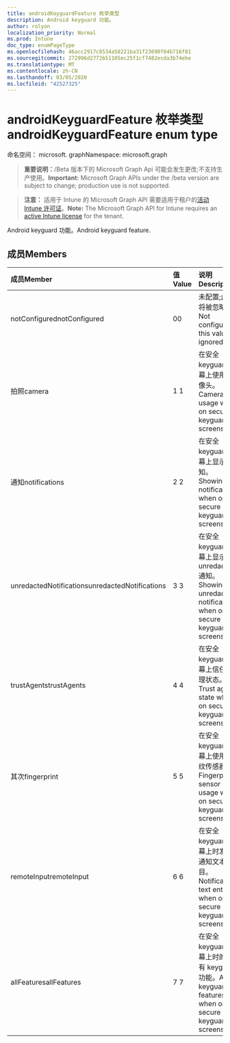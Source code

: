 ```yaml
---
title: androidKeyguardFeature 枚举类型
description: Android keyguard 功能。
author: rolyon
localization_priority: Normal
ms.prod: Intune
doc_type: enumPageType
ms.openlocfilehash: 46acc2917c8534a58221ba31f23690f84b716f81
ms.sourcegitcommit: 272996d2772b51105ec25f1cf7482ecda3b74ebe
ms.translationtype: MT
ms.contentlocale: zh-CN
ms.lasthandoff: 03/05/2020
ms.locfileid: "42527325"
---
```

# <a name="androidkeyguardfeature-enum-type"></a><span data-ttu-id="f7c12-103">androidKeyguardFeature 枚举类型</span><span class="sxs-lookup"><span data-stu-id="f7c12-103">androidKeyguardFeature enum type</span></span>

<span data-ttu-id="f7c12-104">命名空间： microsoft. graph</span><span class="sxs-lookup"><span data-stu-id="f7c12-104">Namespace: microsoft.graph</span></span>

> <span data-ttu-id="f7c12-105">**重要说明：**/Beta 版本下的 Microsoft Graph Api 可能会发生更改;不支持生产使用。</span><span class="sxs-lookup"><span data-stu-id="f7c12-105">**Important:** Microsoft Graph APIs under the /beta version are subject to change; production use is not supported.</span></span>

> <span data-ttu-id="f7c12-106">**注意：** 适用于 Intune 的 Microsoft Graph API 需要适用于租户的[活动 Intune 许可证](https://go.microsoft.com/fwlink/?linkid=839381)。</span><span class="sxs-lookup"><span data-stu-id="f7c12-106">**Note:** The Microsoft Graph API for Intune requires an [active Intune license](https://go.microsoft.com/fwlink/?linkid=839381) for the tenant.</span></span>

<span data-ttu-id="f7c12-107">Android keyguard 功能。</span><span class="sxs-lookup"><span data-stu-id="f7c12-107">Android keyguard feature.</span></span>

## <a name="members"></a><span data-ttu-id="f7c12-108">成员</span><span class="sxs-lookup"><span data-stu-id="f7c12-108">Members</span></span>
|<span data-ttu-id="f7c12-109">成员</span><span class="sxs-lookup"><span data-stu-id="f7c12-109">Member</span></span>|<span data-ttu-id="f7c12-110">值</span><span class="sxs-lookup"><span data-stu-id="f7c12-110">Value</span></span>|<span data-ttu-id="f7c12-111">说明</span><span class="sxs-lookup"><span data-stu-id="f7c12-111">Description</span></span>|
|:---|:---|:---|
|<span data-ttu-id="f7c12-112">notConfigured</span><span class="sxs-lookup"><span data-stu-id="f7c12-112">notConfigured</span></span>|<span data-ttu-id="f7c12-113">0</span><span class="sxs-lookup"><span data-stu-id="f7c12-113">0</span></span>|<span data-ttu-id="f7c12-114">未配置;此值将被忽略。</span><span class="sxs-lookup"><span data-stu-id="f7c12-114">Not configured; this value is ignored.</span></span>|
|<span data-ttu-id="f7c12-115">拍照</span><span class="sxs-lookup"><span data-stu-id="f7c12-115">camera</span></span>|<span data-ttu-id="f7c12-116">1 </span><span class="sxs-lookup"><span data-stu-id="f7c12-116">1</span></span>|<span data-ttu-id="f7c12-117">在安全 keyguard 屏幕上使用摄像头。</span><span class="sxs-lookup"><span data-stu-id="f7c12-117">Camera usage when on secure keyguard screens.</span></span>|
|<span data-ttu-id="f7c12-118">通知</span><span class="sxs-lookup"><span data-stu-id="f7c12-118">notifications</span></span>|<span data-ttu-id="f7c12-119">2 </span><span class="sxs-lookup"><span data-stu-id="f7c12-119">2</span></span>|<span data-ttu-id="f7c12-120">在安全 keyguard 屏幕上显示通知。</span><span class="sxs-lookup"><span data-stu-id="f7c12-120">Showing notifications when on secure keyguard screens.</span></span>|
|<span data-ttu-id="f7c12-121">unredactedNotifications</span><span class="sxs-lookup"><span data-stu-id="f7c12-121">unredactedNotifications</span></span>|<span data-ttu-id="f7c12-122">3 </span><span class="sxs-lookup"><span data-stu-id="f7c12-122">3</span></span>|<span data-ttu-id="f7c12-123">在安全 keyguard 屏幕上显示 unredacted 通知。</span><span class="sxs-lookup"><span data-stu-id="f7c12-123">Showing unredacted notifications when on secure keyguard screens.</span></span>|
|<span data-ttu-id="f7c12-124">trustAgents</span><span class="sxs-lookup"><span data-stu-id="f7c12-124">trustAgents</span></span>|<span data-ttu-id="f7c12-125">4 </span><span class="sxs-lookup"><span data-stu-id="f7c12-125">4</span></span>|<span data-ttu-id="f7c12-126">在安全 keyguard 屏幕上信任代理状态。</span><span class="sxs-lookup"><span data-stu-id="f7c12-126">Trust agent state when on secure keyguard screens.</span></span>|
|<span data-ttu-id="f7c12-127">其次</span><span class="sxs-lookup"><span data-stu-id="f7c12-127">fingerprint</span></span>|<span data-ttu-id="f7c12-128">5 </span><span class="sxs-lookup"><span data-stu-id="f7c12-128">5</span></span>|<span data-ttu-id="f7c12-129">在安全 keyguard 屏幕上使用指纹传感器。</span><span class="sxs-lookup"><span data-stu-id="f7c12-129">Fingerprint sensor usage when on secure keyguard screens.</span></span>|
|<span data-ttu-id="f7c12-130">remoteInput</span><span class="sxs-lookup"><span data-stu-id="f7c12-130">remoteInput</span></span>|<span data-ttu-id="f7c12-131">6 </span><span class="sxs-lookup"><span data-stu-id="f7c12-131">6</span></span>|<span data-ttu-id="f7c12-132">在安全 keyguard 屏幕上时发出通知文本条目。</span><span class="sxs-lookup"><span data-stu-id="f7c12-132">Notification text entry when on secure keyguard screens.</span></span>|
|<span data-ttu-id="f7c12-133">allFeatures</span><span class="sxs-lookup"><span data-stu-id="f7c12-133">allFeatures</span></span>|<span data-ttu-id="f7c12-134">7 </span><span class="sxs-lookup"><span data-stu-id="f7c12-134">7</span></span>|<span data-ttu-id="f7c12-135">在安全 keyguard 屏幕上时的所有 keyguard 功能。</span><span class="sxs-lookup"><span data-stu-id="f7c12-135">All keyguard features when on secure keyguard screens.</span></span>|



